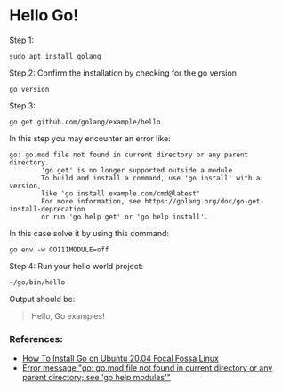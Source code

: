 # Hello Go!
Step 1: 
```commandline
sudo apt install golang
```
Step 2: Confirm the installation by checking for the go version
```commandline
go version
```
Step 3:
```commandline
go get github.com/golang/example/hello
```
In this step you may encounter an error like:
```commandline
go: go.mod file not found in current directory or any parent directory.
        'go get' is no longer supported outside a module.
        To build and install a command, use 'go install' with a version,
        like 'go install example.com/cmd@latest'
        For more information, see https://golang.org/doc/go-get-install-deprecation
        or run 'go help get' or 'go help install'.
```
In this case solve it by using this command:
```commandline
go env -w GO111MODULE=off
```
Step 4: Run your hello world project:
```commandline
~/go/bin/hello
```
Output should be:
> Hello, Go examples!

### References: 
- [How To Install Go on Ubuntu 20.04 Focal Fossa Linux](https://linuxconfig.org/how-to-install-go-on-ubuntu-20-04-focal-fossa-linux)
- [Error message "go: go.mod file not found in current directory or any parent directory; see 'go help modules'"](https://stackoverflow.com/questions/66894200/error-message-go-go-mod-file-not-found-in-current-directory-or-any-parent-dire)
